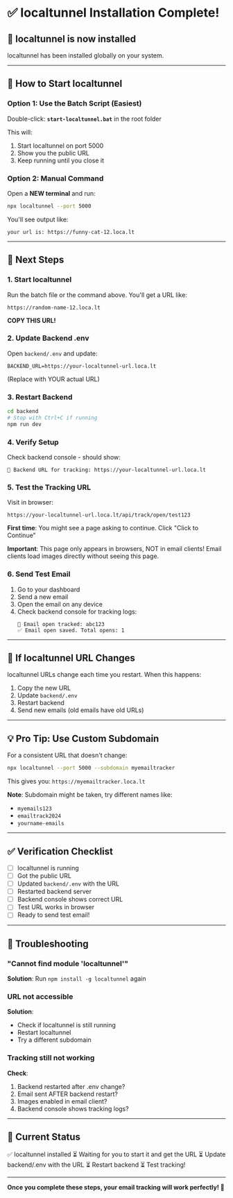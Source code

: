 # ✅ localtunnel Installation Complete!

## 🎉 localtunnel is now installed

localtunnel has been installed globally on your system.

---

## 🚀 How to Start localtunnel

### Option 1: Use the Batch Script (Easiest)

Double-click: **`start-localtunnel.bat`** in the root folder

This will:
1. Start localtunnel on port 5000
2. Show you the public URL
3. Keep running until you close it

### Option 2: Manual Command

Open a **NEW terminal** and run:

```bash
npx localtunnel --port 5000
```

You'll see output like:
```
your url is: https://funny-cat-12.loca.lt
```

---

## 📝 Next Steps

### 1. Start localtunnel

Run the batch file or the command above. You'll get a URL like:
```
https://random-name-12.loca.lt
```

**COPY THIS URL!**

### 2. Update Backend .env

Open `backend/.env` and update:

```env
BACKEND_URL=https://your-localtunnel-url.loca.lt
```

(Replace with YOUR actual URL)

### 3. Restart Backend

```bash
cd backend
# Stop with Ctrl+C if running
npm run dev
```

### 4. Verify Setup

Check backend console - should show:
```
🔗 Backend URL for tracking: https://your-localtunnel-url.loca.lt
```

### 5. Test the Tracking URL

Visit in browser:
```
https://your-localtunnel-url.loca.lt/api/track/open/test123
```

**First time**: You might see a page asking to continue. Click "Click to Continue"

**Important**: This page only appears in browsers, NOT in email clients! Email clients load images directly without seeing this page.

### 6. Send Test Email

1. Go to your dashboard
2. Send a new email
3. Open the email on any device
4. Check backend console for tracking logs:
   ```
   📧 Email open tracked: abc123
   ✅ Email open saved. Total opens: 1
   ```

---

## 🔄 If localtunnel URL Changes

localtunnel URLs change each time you restart. When this happens:

1. Copy the new URL
2. Update `backend/.env`
3. Restart backend
4. Send new emails (old emails have old URLs)

---

## 💡 Pro Tip: Use Custom Subdomain

For a consistent URL that doesn't change:

```bash
npx localtunnel --port 5000 --subdomain myemailtracker
```

This gives you: `https://myemailtracker.loca.lt`

**Note**: Subdomain might be taken, try different names like:
- `myemails123`
- `emailtrack2024`
- `yourname-emails`

---

## ✅ Verification Checklist

- [ ] localtunnel is running
- [ ] Got the public URL
- [ ] Updated `backend/.env` with the URL
- [ ] Restarted backend server
- [ ] Backend console shows correct URL
- [ ] Test URL works in browser
- [ ] Ready to send test email!

---

## 🐛 Troubleshooting

### "Cannot find module 'localtunnel'"
**Solution**: Run `npm install -g localtunnel` again

### URL not accessible
**Solution**: 
- Check if localtunnel is still running
- Restart localtunnel
- Try a different subdomain

### Tracking still not working
**Check**:
1. Backend restarted after .env change?
2. Email sent AFTER backend restart?
3. Images enabled in email client?
4. Backend console shows tracking logs?

---

## 🎯 Current Status

✅ localtunnel installed
⏳ Waiting for you to start it and get the URL
⏳ Update backend/.env with the URL
⏳ Restart backend
⏳ Test tracking!

---

**Once you complete these steps, your email tracking will work perfectly! 🎉**
